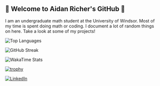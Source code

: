## 👾 Welcome to Aidan Richer's GitHub 👾

I am an undergraduate math student at the University of Windsor. Most of my time is spent doing math or coding. I document a lot of random things on here. Take a look at some of my projects!

![Top Languages](https://github-readme-stats.vercel.app/api/top-langs/?username=aricher1&layout=compact&theme=radical)

![GitHub Streak](https://github-readme-streak-stats.herokuapp.com/?user=aricher1&theme=radical)

![WakaTime Stats](https://github-readme-stats.vercel.app/api/wakatime?username=your-wakatime-username&theme=radical)

[![trophy](https://github-profile-trophy.vercel.app/?username=aricher1&theme=radical)](https://github.com/ryo-ma/github-profile-trophy)

[![LinkedIn](https://img.shields.io/badge/LinkedIn-blue?style=flat&logo=linkedin&logoColor=white)](https://linkedin.com/in/aidanricher)
